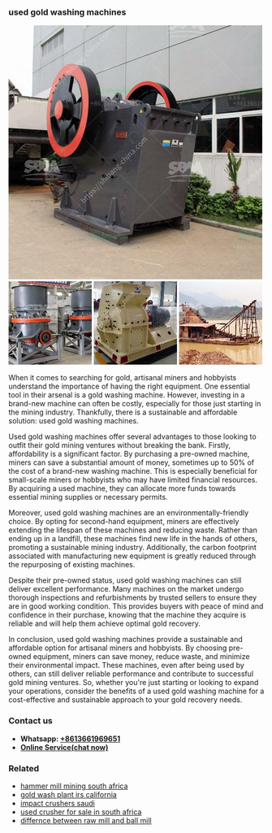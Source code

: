 <h3>used gold washing machines</h3><img src='1708663784.jpg' alt=''><p>When it comes to searching for gold, artisanal miners and hobbyists understand the importance of having the right equipment. One essential tool in their arsenal is a gold washing machine. However, investing in a brand-new machine can often be costly, especially for those just starting in the mining industry. Thankfully, there is a sustainable and affordable solution: used gold washing machines.</p><p>Used gold washing machines offer several advantages to those looking to outfit their gold mining ventures without breaking the bank. Firstly, affordability is a significant factor. By purchasing a pre-owned machine, miners can save a substantial amount of money, sometimes up to 50% of the cost of a brand-new washing machine. This is especially beneficial for small-scale miners or hobbyists who may have limited financial resources. By acquiring a used machine, they can allocate more funds towards essential mining supplies or necessary permits.</p><p>Moreover, used gold washing machines are an environmentally-friendly choice. By opting for second-hand equipment, miners are effectively extending the lifespan of these machines and reducing waste. Rather than ending up in a landfill, these machines find new life in the hands of others, promoting a sustainable mining industry. Additionally, the carbon footprint associated with manufacturing new equipment is greatly reduced through the repurposing of existing machines.</p><p>Despite their pre-owned status, used gold washing machines can still deliver excellent performance. Many machines on the market undergo thorough inspections and refurbishments by trusted sellers to ensure they are in good working condition. This provides buyers with peace of mind and confidence in their purchase, knowing that the machine they acquire is reliable and will help them achieve optimal gold recovery.</p><p>In conclusion, used gold washing machines provide a sustainable and affordable option for artisanal miners and hobbyists. By choosing pre-owned equipment, miners can save money, reduce waste, and minimize their environmental impact. These machines, even after being used by others, can still deliver reliable performance and contribute to successful gold mining ventures. So, whether you're just starting or looking to expand your operations, consider the benefits of a used gold washing machine for a cost-effective and sustainable approach to your gold recovery needs.</p><h3>Contact us</h3><ul><li><strong>Whatsapp:&nbsp;<a href="https://wa.me/8613661969651">+8613661969651</a></strong></li><li><a href="https://swt.shibang-china.com/?git&amp;zhl&amp;used gold washing machines"><strong>Online Service(chat now)</strong></a></li></ul><h3>Related</h3><ul><li><a href='hammer mill mining south africa.md'>hammer mill mining south africa</a></li><li><a href='gold wash plant irs california.md'>gold wash plant irs california</a></li><li><a href='impact crushers saudi.md'>impact crushers saudi</a></li><li><a href='used crusher for sale in south africa.md'>used crusher for sale in south africa</a></li><li><a href='differnce between raw mill and ball mill.md'>differnce between raw mill and ball mill</a></li></ul>